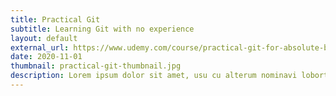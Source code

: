 ```yaml
---
title: Practical Git
subtitle: Learning Git with no experience
layout: default
external_url: https://www.udemy.com/course/practical-git-for-absolute-beginners/
date: 2020-11-01
thumbnail: practical-git-thumbnail.jpg
description: Lorem ipsum dolor sit amet, usu cu alterum nominavi lobortis. At duo novum diceret. Tantas apeirian vix et, usu sanctus postulant inciderint ut, populo diceret necessitatibus in vim. Cu eum dicam feugiat noluisse.
---
```


